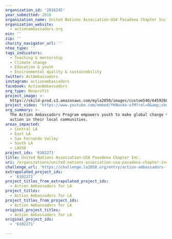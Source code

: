 ```yaml
---
organization_id: '2016245'
year_submitted: 2016
organization_name: United Nations Association-USA Pasadena Chapter Inc.
organization_website:
  - actionambassadors.org
ein: ''
zip: ''
charity_navigator_url: ''
ntee_type: ''
tags_indicators:
  - Teaching & mentorship
  - Climate change
  - Education & youth
  - Environmental quality & sustainability
twitter: ActAmbassadors
instagram: actionambassadors
facebook: ActionAmbassadors
org_type: Nonprofit
project_image: >-
  https://skild-prod.s3.amazonaws.com/myla2050/images/custom540/6459268355741-team89.png
project_video: 'https://www.youtube.com/embed/YKNosko-ufM?rel=0&amp;showinfo=0'
org_summary: >-
  The Action Ambassadors Program empowers youth to make global change through
  action in their local communities.
areas_impacted:
  - Central LA
  - East LA
  - San Fernando Valley
  - South LA
  - LAUSD
project_ids: '6102271'
title: United Nations Association-USA Pasadena Chapter Inc.
uri: /organizations/united-nations-association-usa-pasadena-chapter-inc/
challenge_url: 'https://challenge.la2050.org/entry/action-ambassadors-for-la'
extrapolated_project_ids:
  - '6102271'
project_titles_from_extrapolated_project_ids:
  - Action Ambassadors for LA
project_titles:
  - Action Ambassadors for LA
project_titles_from_project_ids:
  - Action Ambassadors for LA
original_project_titles:
  - Action Ambassadors for LA
original_project_ids:
  - '6102271'

---
```

